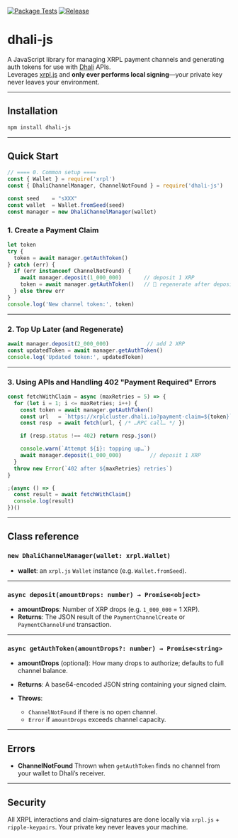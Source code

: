 [![Package Tests](https://github.com/Dhali-org/Dhali-js/actions/workflows/tests.yaml/badge.svg)](https://github.com/Dhali-org/Dhali-js/actions/workflows/tests.yaml)
[![Release](https://github.com/Dhali-org/Dhali-js/actions/workflows/publish.yaml/badge.svg)](https://github.com/Dhali-org/Dhali-js/actions/workflows/publish.yaml)


# dhali-js

A JavaScript library for managing XRPL payment channels and generating auth tokens for use with [Dhali](https://dhali.io) APIs.  
Leverages [xrpl.js](https://github.com/XRPLF/xrpl.js) and **only ever performs local signing**—your private key never leaves your environment.

---

## Installation

```bash
npm install dhali-js
```

---

## Quick Start

```js
// ==== 0. Common setup ====
const { Wallet } = require('xrpl')
const { DhaliChannelManager, ChannelNotFound } = require('dhali-js')

const seed    = "sXXX"
const wallet  = Wallet.fromSeed(seed)
const manager = new DhaliChannelManager(wallet)
```


### 1. Create a Payment Claim

```js
let token
try {
  token = await manager.getAuthToken()
} catch (err) {
  if (err instanceof ChannelNotFound) {
    await manager.deposit(1_000_000)       // deposit 1 XRP
    token = await manager.getAuthToken()   // 🔑 regenerate after deposit
  } else throw err
}
console.log('New channel token:', token)
```

---

### 2. Top Up Later (and Regenerate)

```js
await manager.deposit(2_000_000)            // add 2 XRP
const updatedToken = await manager.getAuthToken()
console.log('Updated token:', updatedToken)
```

---

### 3. Using APIs and Handling 402 "Payment Required" Errors

```js
const fetchWithClaim = async (maxRetries = 5) => {
  for (let i = 1; i <= maxRetries; i++) {
    const token = await manager.getAuthToken()
    const url   = `https://xrplcluster.dhali.io?payment-claim=${token}`
    const resp  = await fetch(url, { /* …RPC call… */ })

    if (resp.status !== 402) return resp.json()

    console.warn(`Attempt ${i}: topping up…`)
    await manager.deposit(1_000_000)         // deposit 1 XRP
  }
  throw new Error(`402 after ${maxRetries} retries`)
}

;(async () => {
  const result = await fetchWithClaim()
  console.log(result)
})()
```

---

## Class reference

### `new DhaliChannelManager(wallet: xrpl.Wallet)`

* **wallet**: an `xrpl.js` `Wallet` instance (e.g. `Wallet.fromSeed`).

---

### `async deposit(amountDrops: number) → Promise<object>`

* **amountDrops**: Number of XRP drops (e.g. `1_000_000` = 1 XRP).
* **Returns**: The JSON result of the `PaymentChannelCreate` or `PaymentChannelFund` transaction.

---

### `async getAuthToken(amountDrops?: number) → Promise<string>`

* **amountDrops** (optional): How many drops to authorize; defaults to full channel balance.
* **Returns**: A base64-encoded JSON string containing your signed claim.
* **Throws**:

  * `ChannelNotFound` if there is no open channel.
  * `Error` if `amountDrops` exceeds channel capacity.

---

## Errors

* **ChannelNotFound**
  Thrown when `getAuthToken` finds no channel from your wallet to Dhali’s receiver.

---

## Security

All XRPL interactions and claim-signatures are done locally via `xrpl.js` + `ripple-keypairs`.
Your private key never leaves your machine.
